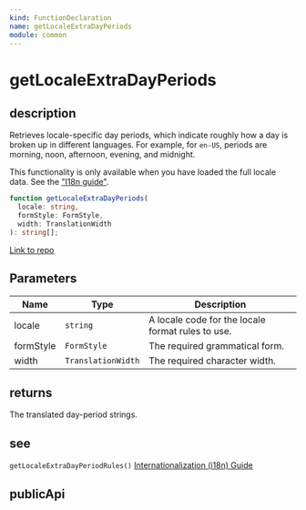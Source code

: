 ```yaml
---
kind: FunctionDeclaration
name: getLocaleExtraDayPeriods
module: common
---
```


# getLocaleExtraDayPeriods

## description

Retrieves locale-specific day periods, which indicate roughly how a day is broken up
in different languages.
For example, for `en-US`, periods are morning, noon, afternoon, evening, and midnight.

This functionality is only available when you have loaded the full locale data.
See the ["I18n guide"](guide/i18n#i18n-pipes).

```ts
function getLocaleExtraDayPeriods(
  locale: string,
  formStyle: FormStyle,
  width: TranslationWidth
): string[];
```

[Link to repo](https://github.com/timdeschryver/angular/blob/master/packages/common/src/i18n/locale_data_api.ts#L569-L579)

## Parameters

| Name      | Type               | Description                                       |
| --------- | ------------------ | ------------------------------------------------- |
| locale    | `string`           | A locale code for the locale format rules to use. |
| formStyle | `FormStyle`        | The required grammatical form.                    |
| width     | `TranslationWidth` | The required character width.                     |

## returns

The translated day-period strings.

## see

`getLocaleExtraDayPeriodRules()`
[Internationalization (i18n) Guide](https://angular.io/guide/i18n)

## publicApi
